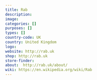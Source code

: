 ```yaml
---
title: Rab
description:
image:
categories: []
purposes: []
types: []
country-code: UK
country: United Kingdom
logo:
website: http://rab.uk
shop: http://rab.uk
store-finder:
about:  http://rab.uk/about/
wiki: https://en.wikipedia.org/wiki/Rab
---
```

